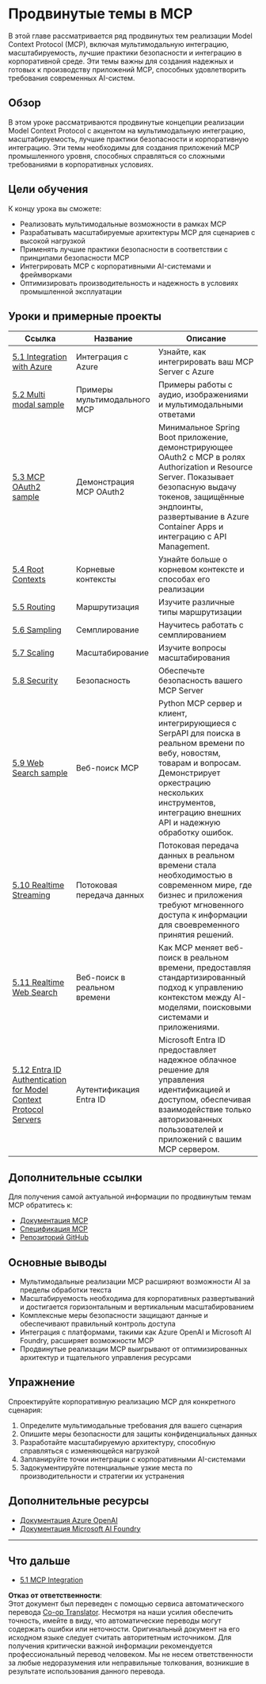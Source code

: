 <!--
CO_OP_TRANSLATOR_METADATA:
{
  "original_hash": "b96f2864e0bcb6fae9b4926813c3feb1",
  "translation_date": "2025-06-26T13:36:36+00:00",
  "source_file": "05-AdvancedTopics/README.md",
  "language_code": "ru"
}
-->
# Продвинутые темы в MCP

В этой главе рассматривается ряд продвинутых тем реализации Model Context Protocol (MCP), включая мультимодальную интеграцию, масштабируемость, лучшие практики безопасности и интеграцию в корпоративной среде. Эти темы важны для создания надежных и готовых к производству приложений MCP, способных удовлетворить требования современных AI-систем.

## Обзор

В этом уроке рассматриваются продвинутые концепции реализации Model Context Protocol с акцентом на мультимодальную интеграцию, масштабируемость, лучшие практики безопасности и корпоративную интеграцию. Эти темы необходимы для создания приложений MCP промышленного уровня, способных справляться со сложными требованиями в корпоративных условиях.

## Цели обучения

К концу урока вы сможете:

- Реализовать мультимодальные возможности в рамках MCP
- Разрабатывать масштабируемые архитектуры MCP для сценариев с высокой нагрузкой
- Применять лучшие практики безопасности в соответствии с принципами безопасности MCP
- Интегрировать MCP с корпоративными AI-системами и фреймворками
- Оптимизировать производительность и надежность в условиях промышленной эксплуатации

## Уроки и примерные проекты

| Ссылка | Название | Описание |
|--------|----------|----------|
| [5.1 Integration with Azure](./mcp-integration/README.md) | Интеграция с Azure | Узнайте, как интегрировать ваш MCP Server с Azure |
| [5.2 Multi modal sample](./mcp-multi-modality/README.md) | Примеры мультимодального MCP | Примеры работы с аудио, изображениями и мультимодальными ответами |
| [5.3 MCP OAuth2 sample](../../../05-AdvancedTopics/mcp-oauth2-demo) | Демонстрация MCP OAuth2 | Минимальное Spring Boot приложение, демонстрирующее OAuth2 с MCP в ролях Authorization и Resource Server. Показывает безопасную выдачу токенов, защищённые эндпоинты, развертывание в Azure Container Apps и интеграцию с API Management. |
| [5.4 Root Contexts](./mcp-root-contexts/README.md) | Корневые контексты | Узнайте больше о корневом контексте и способах его реализации |
| [5.5 Routing](./mcp-routing/README.md) | Маршрутизация | Изучите различные типы маршрутизации |
| [5.6 Sampling](./mcp-sampling/README.md) | Семплирование | Научитесь работать с семплированием |
| [5.7 Scaling](./mcp-scaling/README.md) | Масштабирование | Изучите вопросы масштабирования |
| [5.8 Security](./mcp-security/README.md) | Безопасность | Обеспечьте безопасность вашего MCP Server |
| [5.9 Web Search sample](./web-search-mcp/README.md) | Веб-поиск MCP | Python MCP сервер и клиент, интегрирующиеся с SerpAPI для поиска в реальном времени по вебу, новостям, товарам и вопросам. Демонстрирует оркестрацию нескольких инструментов, интеграцию внешних API и надежную обработку ошибок. |
| [5.10 Realtime Streaming](./mcp-realtimestreaming/README.md) | Потоковая передача данных | Потоковая передача данных в реальном времени стала необходимостью в современном мире, где бизнес и приложения требуют мгновенного доступа к информации для своевременного принятия решений. |
| [5.11 Realtime Web Search](./mcp-realtimesearch/README.md) | Веб-поиск в реальном времени | Как MCP меняет веб-поиск в реальном времени, предоставляя стандартизированный подход к управлению контекстом между AI-моделями, поисковыми системами и приложениями. |
| [5.12  Entra ID Authentication for Model Context Protocol Servers](./mcp-security-entra/README.md) | Аутентификация Entra ID | Microsoft Entra ID предоставляет надежное облачное решение для управления идентификацией и доступом, обеспечивая взаимодействие только авторизованных пользователей и приложений с вашим MCP сервером. |

## Дополнительные ссылки

Для получения самой актуальной информации по продвинутым темам MCP обратитесь к:
- [Документация MCP](https://modelcontextprotocol.io/)
- [Спецификация MCP](https://spec.modelcontextprotocol.io/)
- [Репозиторий GitHub](https://github.com/modelcontextprotocol)

## Основные выводы

- Мультимодальные реализации MCP расширяют возможности AI за пределы обработки текста
- Масштабируемость необходима для корпоративных развертываний и достигается горизонтальным и вертикальным масштабированием
- Комплексные меры безопасности защищают данные и обеспечивают правильный контроль доступа
- Интеграция с платформами, такими как Azure OpenAI и Microsoft AI Foundry, расширяет возможности MCP
- Продвинутые реализации MCP выигрывают от оптимизированных архитектур и тщательного управления ресурсами

## Упражнение

Спроектируйте корпоративную реализацию MCP для конкретного сценария:

1. Определите мультимодальные требования для вашего сценария
2. Опишите меры безопасности для защиты конфиденциальных данных
3. Разработайте масштабируемую архитектуру, способную справляться с изменяющейся нагрузкой
4. Запланируйте точки интеграции с корпоративными AI-системами
5. Задокументируйте потенциальные узкие места по производительности и стратегии их устранения

## Дополнительные ресурсы

- [Документация Azure OpenAI](https://learn.microsoft.com/en-us/azure/ai-services/openai/)
- [Документация Microsoft AI Foundry](https://learn.microsoft.com/en-us/ai-services/)

---

## Что дальше

- [5.1 MCP Integration](./mcp-integration/README.md)

**Отказ от ответственности**:  
Этот документ был переведен с помощью сервиса автоматического перевода [Co-op Translator](https://github.com/Azure/co-op-translator). Несмотря на наши усилия обеспечить точность, имейте в виду, что автоматические переводы могут содержать ошибки или неточности. Оригинальный документ на его исходном языке следует считать авторитетным источником. Для получения критически важной информации рекомендуется профессиональный перевод человеком. Мы не несем ответственности за любые недоразумения или неправильные толкования, возникшие в результате использования данного перевода.